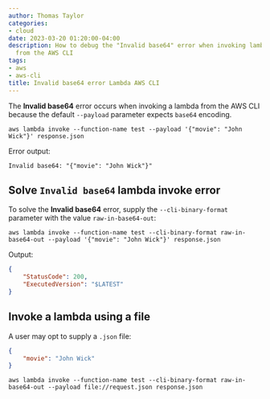 ```yaml
---
author: Thomas Taylor
categories:
- cloud
date: 2023-03-20 01:20:00-04:00
description: How to debug the "Invalid base64" error when invoking lambda functions
  from the AWS CLI
tags:
- aws
- aws-cli
title: Invalid base64 error Lambda AWS CLI
---
```


The **Invalid base64** error occurs when invoking a lambda from the AWS CLI because the default `--payload` parameter expects `base64` encoding.

```shell
aws lambda invoke --function-name test --payload '{"movie": "John Wick"}' response.json
```

Error output:

```shell
Invalid base64: "{"movie": "John Wick"}"
```

## Solve `Invalid base64` lambda invoke error

To solve the **Invalid base64** error, supply the `--cli-binary-format` parameter with the value `raw-in-base64-out`:

```shell
aws lambda invoke --function-name test --cli-binary-format raw-in-base64-out --payload '{"movie": "John Wick"}' response.json
```

Output:

```json
{
	"StatusCode": 200,
	"ExecutedVersion": "$LATEST"
}
```

## Invoke a lambda using a file

A user may opt to supply a `.json` file:

```json
{
	"movie": "John Wick"
}
```

```shell
aws lambda invoke --function-name test --cli-binary-format raw-in-base64-out --payload file://request.json response.json
```